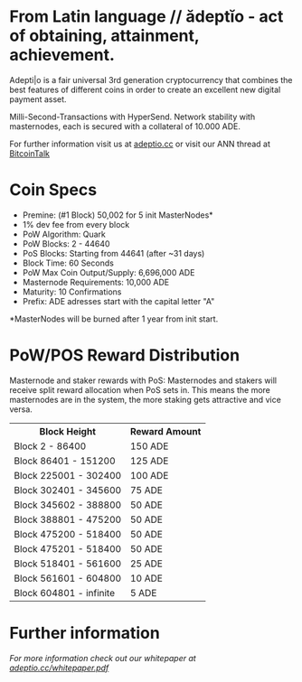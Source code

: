 # From Latin language // ădeptĭo - act of obtaining, attainment, achievement.

Adepti|o is a fair universal 3rd generation cryptocurrency that combines the best features of different coins
in order to create an excellent new digital payment asset.

Milli-Second-Transactions with HyperSend.
Network stability with masternodes, each is secured with a collateral of 10.000 ADE.

For further information visit us at [adeptio.cc](https://adeptio.cc/) or visit our ANN thread at [BitcoinTalk](https://bitcointalk.com)

# Coin Specs

* Premine: (#1 Block) 50,002 for 5 init MasterNodes*
* 1% dev fee from every block
* PoW Algorithm: Quark
* PoW Blocks: 2 - 44640
* PoS Blocks: Starting from 44641 (after ~31 days)
* Block Time: 60 Seconds
* PoW Max Coin Output/Supply: 6,696,000 ADE
* Masternode Requirements: 10,000 ADE
* Maturity: 10 Confirmations
* Prefix: ADE adresses start with the capital letter "A"   

*MasterNodes will be burned after 1 year from init start.

# PoW/POS Reward Distribution
Masternode and staker rewards with PoS:
Masternodes and stakers will receive split reward allocation when PoS sets in.
This means the more masternodes are in the system, the more staking gets attractive and vice versa.

<table>
<tr><th>Block Height</th><th>Reward Amount</th>
<tr><td>Block 2 - 86400</td><td>150 ADE</td><tr>
<tr><td>Block 86401 - 151200</td><td>125 ADE</td></tr> 
<tr><td>Block 225001 - 302400</td><td>100 ADE</td></tr>  
<tr><td>Block 302401 - 345600</td><td>75 ADE</td></tr>  
<tr><td>Block 345602 - 388800</td><td>50 ADE</td></tr>    
<tr><td>Block 388801 - 475200</td><td>50 ADE</td></tr>
<tr><td>Block 475200 - 518400</td><td>50 ADE</td></tr>
<tr><td>Block 475201 - 518400</td><td>50 ADE</td></tr>
<tr><td>Block 518401 - 561600</td><td>25 ADE</td></tr>
<tr><td>Block 561601 - 604800</td><td>10 ADE</td></tr>
<tr><td>Block 604801 - infinite</td><td>5 ADE</td></tr>
</table>

# Further information

_For more information check out our whitepaper at [adeptio.cc/whitepaper.pdf](https://adeptio.cc/whitepaper.pdf)_
